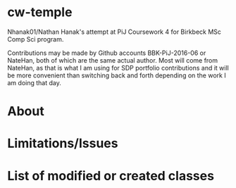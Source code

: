 # cw-temple
Nhanak01/Nathan Hanak's attempt at PiJ Coursework 4 for Birkbeck MSc Comp Sci program. 

Contributions may be made by Github accounts BBK-PiJ-2016-06 or NateHan, both of which are the same actual author. Most will come from NateHan, as that is what I am using for SDP portfolio contributions and it will be more convenient than switching back and forth depending on the work I am doing that day. 

# About

# Limitations/Issues

# List of modified or created classes

